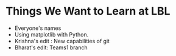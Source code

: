 Things We Want to Learn at LBL
==============================

* Everyone's names
* Using matplotlib with Python.
* Krishna's edit : New capabilities of git
* Bharat's edit: Teams1 branch
